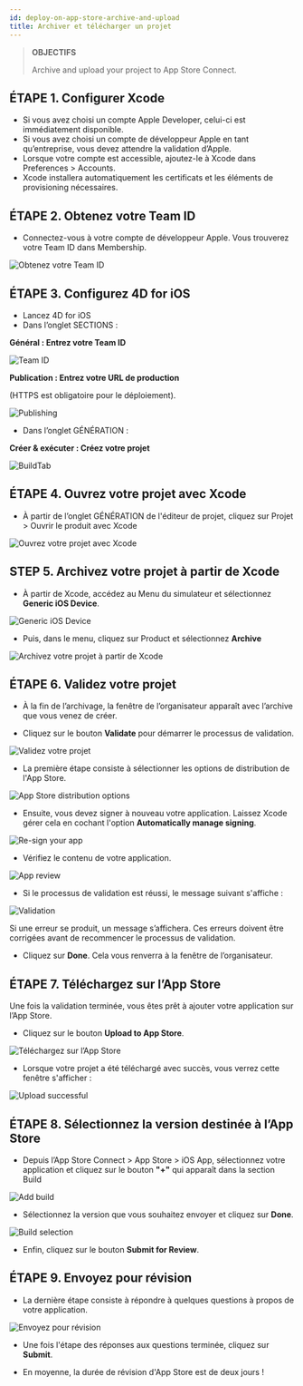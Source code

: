 ```yaml
---
id: deploy-on-app-store-archive-and-upload
title: Archiver et télécharger un projet
---
```


> **OBJECTIFS**
> 
> Archive and upload your project to App Store Connect.

## ÉTAPE 1. Configurer Xcode
* Si vous avez choisi un compte Apple Developer, celui-ci est immédiatement disponible.
* Si vous avez choisi un compte de développeur Apple en tant qu’entreprise, vous devez attendre la validation d’Apple.
* Lorsque votre compte est accessible, ajoutez-le à Xcode dans Preferences > Accounts.
* Xcode installera automatiquement les certificats et les éléments de provisioning nécessaires.

## ÉTAPE 2. Obtenez votre Team ID

* Connectez-vous à votre compte de développeur Apple. Vous trouverez votre Team ID dans Membership.

![Obtenez votre Team ID](img/Team-ID-4D-for-iOS.png)

## ÉTAPE 3. Configurez 4D for iOS

* Lancez 4D for iOS
* Dans l’onglet SECTIONS :

**Général : Entrez votre Team ID**

![Team ID](img/Team-ID.png)

**Publication : Entrez votre URL de production**

(HTTPS est obligatoire pour le déploiement).

![Publishing](img/Publishing.png)

* Dans l’onglet GÉNÉRATION :

**Créer & exécuter : Créez votre projet**

![BuildTab](img/BuildTab.png)

## ÉTAPE 4. Ouvrez votre projet avec Xcode

* À partir de l’onglet GÉNÉRATION de l'éditeur de projet, cliquez sur Projet > Ouvrir le produit avec Xcode

![Ouvrez votre projet avec Xcode](img/Open-your-project-Xcode-4D-for-iOS.png)

## STEP 5. Archivez votre projet à partir de Xcode

* À partir de Xcode, accédez au Menu du simulateur et sélectionnez **Generic iOS Device**.

![Generic iOS Device](img/Deployment-Generic-iOS-Device.png)

* Puis, dans le menu, cliquez sur Product et sélectionnez **Archive**

![Archivez votre projet à partir de Xcode](img/Archive-your-Project.png)

## ÉTAPE 6. Validez votre projet

* À la fin de l’archivage, la fenêtre de l’organisateur apparaît avec l’archive que vous venez de créer.

* Cliquez sur le bouton **Validate** pour démarrer le processus de validation.

![Validez votre projet](img/Organizer-Project-Validation.png)

* La première étape consiste à sélectionner les options de distribution de l'App Store.

![App Store distribution options](img/App-Store-Distribution-options.png)

* Ensuite, vous devez signer à nouveau votre application. Laissez Xcode gérer cela en cochant l'option **Automatically manage signing**.

![Re-sign your app](img/Re-sign-your-App.png)

* Vérifiez le contenu de votre application.

![App review](img/Review-App.png)

* Si le processus de validation est réussi, le message suivant s'affiche :

![Validation](img/Archive-validation-complete.png)

Si une erreur se produit, un message s’affichera. Ces erreurs doivent être corrigées avant de recommencer le processus de validation.

* Cliquez sur **Done**. Cela vous renverra à la fenêtre de l’organisateur.

## ÉTAPE 7. Téléchargez sur l’App Store

Une fois la validation terminée, vous êtes prêt à ajouter votre application sur l’App Store.

* Cliquez sur le bouton **Upload to App Store**.

![Téléchargez sur l’App Store](img/Upload-to-AppStore.png)

* Lorsque votre projet a été téléchargé avec succès, vous verrez cette fenêtre s'afficher :

![Upload successful](img/upload-Successful.png)

## ÉTAPE 8. Sélectionnez la version destinée à l’App Store

* Depuis l’App Store Connect > App Store > iOS App, sélectionnez votre application et cliquez sur le bouton **"+"** qui apparaît dans la section Build

![Add build](img/Add-build-app-store-connect.png)

* Sélectionnez la version que vous souhaitez envoyer et cliquez sur **Done**.

![Build selection](img/Select-build-app-store-connect.png)

* Enfin, cliquez sur le bouton **Submit for Review**.

## ÉTAPE 9. Envoyez pour révision

* La dernière étape consiste à répondre à quelques questions à propos de votre application.

![Envoyez pour révision](img/Export-Compliance-Content-Rights-Advertising-Identifer.png)

* Une fois l'étape des réponses aux questions terminée, cliquez sur **Submit**.

* En moyenne, la durée de révision d'App Store est de deux jours !
